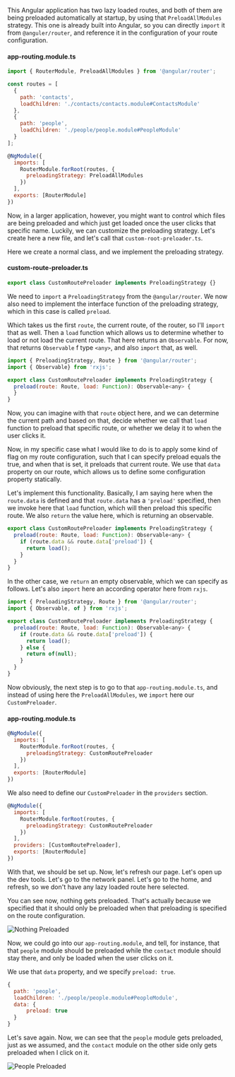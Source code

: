 This Angular application has two lazy loaded routes, and both of them are being preloaded automatically at startup, by using that `PreloadAllModules` strategy. This one is already built into Angular, so you can directly `import` it from `@anguler/router`, and reference it in the configuration of your route configuration.

#### app-routing.module.ts
```javascript
import { RouterModule, PreloadAllModules } from '@angular/router';

const routes = [
  {
    path: 'contacts',
    loadChildren: './contacts/contacts.module#ContactsModule'
  },
  {
    path: 'people',
    loadChildren: './people/people.module#PeopleModule'
  }
];

@NgModule({
  imports: [
    RouterModule.forRoot(routes, {
      preloadingStrategy: PreloadAllModules
    })
  ],
  exports: [RouterModule]
})
```

Now, in a larger application, however, you might want to control which files are being preloaded and which just get loaded once the user clicks that specific name. Luckily, we can customize the preloading strategy. Let's create here a new file, and let's call that `custom-root-preloader.ts`.

Here we create a normal class, and we implement the preloading strategy. 

#### custom-route-preloader.ts
```javascript
export class CustomRoutePreloader implements PreloadingStrategy {}
```

We need to `import` a `PreloadingStrategy` from the `@angular/router`. We now also need to implement the interface function of the preloading strategy, which in this case is called `preload`.

Which takes us the first `route`, the current route, of the router, so I'll `import` that as well. Then a `load` function which allows us to determine whether to load or not load the current route. That here returns an `Observable`. For now, that returns `Observable` f type `<any>`, and also `import` that, as well.

```javascript
import { PreloadingStrategy, Route } from '@angular/router';
import { Observable} from 'rxjs';

export class CustomRoutePreloader implements PreloadingStrategy {
  preload(route: Route, load: Function): Observable<any> {
  }
}
```

Now, you can imagine with that `route` object here, and we can determine the current path and based on that, decide whether we call that `load` function to preload that specific route, or whether we delay it to when the user clicks it.

Now, in my specific case what I would like to do is to apply some kind of flag on my route configuration, such that I can specify preload equals the true, and when that is set, it preloads that current route. We use that `data` property on our route, which allows us to define some configuration property statically.

Let's implement this functionality. Basically, I am saying here when the `route.data` is defined and that `route.data` has a `'preload'` specified, then we invoke here that `load` function, which will then preload this specific route. We also `return` the value here, which is returning an observable.

```javascript
export class CustomRoutePreloader implements PreloadingStrategy {
  preload(route: Route, load: Function): Observable<any> {
    if (route.data && route.data['preload']) {
      return load();
    } 
  }
}
```

In the other case, we `return` an empty observable, which we can specify as follows. Let's also `import` here an according operator here from `rxjs`. 

```javascript
import { PreloadingStrategy, Route } from '@angular/router';
import { Observable, of } from 'rxjs';

export class CustomRoutePreloader implements PreloadingStrategy {
  preload(route: Route, load: Function): Observable<any> {
    if (route.data && route.data['preload']) {
      return load();
    } else {
      return of(null);
    }
  }
}
```

Now obviously, the next step is to go to that `app-routing.module.ts`, and instead of using here the `PreloadAllModules`, we `import` here our `CustomPreloader`.

#### app-routing.module.ts
```javascript
@NgModule({
  imports: [
    RouterModule.forRoot(routes, {
      preloadingStrategy: CustomRoutePreloader
    })
  ],
  exports: [RouterModule]
})
```

We also need to define our `CustomPreloader` in the `providers` section. 

```javascript
@NgModule({
  imports: [
    RouterModule.forRoot(routes, {
      preloadingStrategy: CustomRoutePreloader
    })
  ],
  providers: [CustomRoutePreloader],
  exports: [RouterModule]
})
```

With that, we should be set up. Now, let's refresh our page. Let's open up the dev tools. Let's go to the network panel. Let's go to the home, and refresh, so we don't have any lazy loaded route here selected.

You can see now, nothing gets preloaded. That's actually because we specified that it should only be preloaded when that preloading is specified on the route configuration. 

![Nothing Preloaded](https://res.cloudinary.com/dg3gyk0gu/image/upload/v1543355066/transcript-images/angular-define-a-custom-preloading-strategy-for-the-angular-router-nothing-preloaded.png)

Now, we could go into our `app-routing.module`, and tell, for instance, that that `people` module should be preloaded while the `contact` module should stay there, and only be loaded when the user clicks on it.

We use that `data` property, and we specify `preload: true`. 

```javascript
{
  path: 'people',
  loadChildren: './people/people.module#PeopleModule',
  data: {
      preload: true
  }
}
```

Let's save again. Now, we can see that the `people` module gets preloaded, just as we assumed, and the `contact` module on the other side only gets preloaded when I click on it.

![People Preloaded](https://res.cloudinary.com/dg3gyk0gu/image/upload/v1543355066/transcript-images/angular-define-a-custom-preloading-strategy-for-the-angular-router-people-preloaded.png)